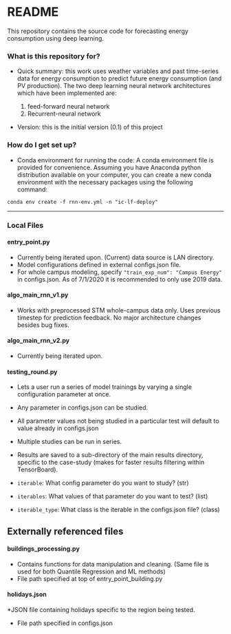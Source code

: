 # README #

This repository contains the source code for forecasting energy consumption using deep learning.

### What is this repository for? ###

* Quick summary: this work uses weather variables and past time-series data for energy consumption to predict future energy consumption (and PV production). The two deep learning neural network architectures which have been implemented are:
  1. feed-forward neural network
  2. Recurrent-neural network
  
* Version: this is the initial version (0.1) of this project


### How do I get set up? ###

* Conda environment for running the code:
 A conda environment file is provided for convenience. Assuming you have Anaconda python distribution available on your computer, you can create a new conda environment with the necessary packages using the following command:

`conda env create -f rnn-env.yml -n "ic-lf-deploy"`

---
### Local Files

#### entry_point.py

* Currently being iterated upon. (Current) data source is LAN directory. 
* Model configurations defined in external configs.json file.
* For whole campus modeling, specify `"train_exp_num": "Campus Energy"` in configs.json. As of 7/1/2020 it is recommended to only use 2019 data.
 
#### algo_main_rnn_v1.py

* Works with preprocessed STM whole-campus data only. Uses previous timestep for prediction feedback. No major architecture changes besides bug fixes.

#### algo_main_rnn_v2.py

* Currently being iterated upon. 

#### testing_round.py

* Lets a user run a series of model trainings by varying a single configuration parameter at once. 
* Any parameter in configs.json can be studied.
* All parameter values not being studied in a particular test will default to value already in configs.json
* Multiple studies can be run in series.
* Results are saved to a sub-directory of the main results directory, specific to the case-study (makes for faster results filtering within TensorBoard).

* `iterable`: What config parameter do you want to study? (str) 
* `iterables`: What values of that parameter do you want to test? (list)
* `iterable_type`: What class is the iterable in the configs.json file? (class)

## Externally referenced files

#### buildings_processing.py

* Contains functions for data manipulation and cleaning. (Same file is used for both Quantile Regression and ML methods)
* File path specified at top of entry_point_building.py

#### holidays.json

*JSON file containing holidays specific to the region being tested. 
* File path specified in configs.json